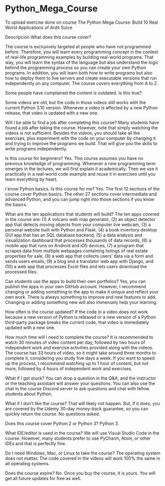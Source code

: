 # Python_Mega_Course

To upload exercise done on course The Python Mega Course: Build 10 Real World Applications of Ardit Sulce

Descripción
What does this course cover?

The course is exclusively targeted at people who have not programmed before. Therefore, you will learn every programming concept in the context of real-life programming examples by building real-world programs. That way, you will learn the syntax of the language but also understand the logic behind the programming process so you can create your own Python programs. In addition, you will learn both how to write programs but also how to deploy them to live servers and create executable versions that run independently on any computer. The course covers everything from A to Z.

Some people have complained the content is outdated. Is this true?

Some videos are old, but the code in those videos still works with the current Python 3.10 version. Whenever a video is affected by a new Python release, that video is updated with a new one.

Will I be able to find a job after completing this course?
Many students have found a job after taking the course. However, note that simply watching the videos is not sufficient. Besides the videos, you should take all the exercises, plus experiment with the code on your computer by changing it and trying to improve the programs we build. That will give you the skills to write programs independently.

Is this course for beginners?
Yes. This course assumes you have no previous knowledge of programming. Whenever a new programming term emerges in the lectures, we will first explain it academically. Then we use it practically in a real-world code example and reuse it in exercises until you learn everything by heart.

I know Python basics. Is this course for me?
Yes. The first 12 sections of the course cover Python basics. The other 27 sections cover intermediate and advanced Python, and you can jump right into those sections if you know the basics.

What are the ten applications that students will build?
The ten apps covered in the course are: (1) A volcano web map generator, (2) an object detector app that detects moving objects from your computer live webcam, (3) a personal website built with Python and Flask, (4) a book inventory desktop GUI app that has an SQL database backend, (5) a data analysis and visualization dashboard that processes thousands of data records, (6) a mobile app that runs on Android and iOS devices, (7) a program that scrapes data from multiple webpages containing listings of real estate properties for sale, (8) a web app that collects users’ data via a form and sends users emails, (9) a blog and a translator web app with Django, and (10) a web app that processes Excel files and lets users download the processed files.

Can students use the apps to build their own portfolios?
Yes, you can publish the apps in your own GitHub account. However, I recommend changing or adding something to the app to make it unique and reflect your own work. There is always something to improve and new features to add. Changing or adding something new will also immensely help your learning.

How often is the course updated?
If the code in a video does not work because a new version of Python is released or a new version of a Python third-party package breaks the current code, that video is immediately updated with a new one.

How much time will I need to complete the course?
It is recommended to watch 30 minutes of video content per day, followed by two hours of independent work and exercise activities provided along with the videos. The course has 33 hours of video, so it might take around three months to complete it, considering you study five days a week. If you want to speed up the process, I recommend watching up to 1 hour of content, but not more, followed by 4 hours of independent work and exercises.

What if I get stuck?
You can drop a question in the Q&A, and the instructor or the teaching assistant will answer your questions. You can also use the chat in the course Discord server to ask questions and chat with fellow students about Python.

What if I don’t like the course?
That will likely not happen. But, if it does, you are covered by the Udemy 30-day money-back guarantee, so you can quickly return the course. No questions asked.

Does this course cover Python 2 or Python 3?
Python 3.

What IDE/editor is used in the course?
We will use Visual Studio Code in the course. However, many students prefer to use PyCharm, Atom, or other IDEs and that is perfectly fine.

Do I need Windows, Mac, or Linux to take the course?
The operating system does not matter. The code covered in the videos will work 100% the same in all operating systems.

Does the course expire?
No. Once you buy the course, it is yours. You will get all future updates for free as well.
